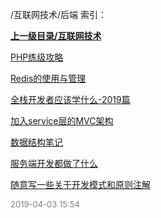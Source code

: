 /互联网技术/后端 索引：


**[上一级目录/互联网技术](/互联网技术/index.md)**

[PHP练级攻略](/互联网技术/后端/PHP练级攻略.md)

[Redis的使用与管理](/互联网技术/后端/Redis的使用与管理.md)

[全栈开发者应该学什么-2019篇](/互联网技术/后端/全栈开发者应该学什么-2019篇.md)

[加入service层的MVC架构](/互联网技术/后端/加入service层的MVC架构.md)

[数据结构笔记](/互联网技术/后端/数据结构笔记.md)

[服务端开发都做了什么](/互联网技术/后端/服务端开发都做了什么.md)

[随意写一些关于开发模式和原则注解](/互联网技术/后端/随意写一些关于开发模式和原则注解.md)


<font size=2 color='grey'> 2019-04-03 15:54 </font>